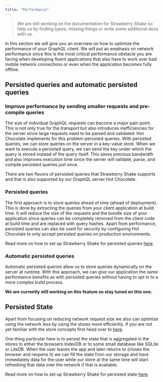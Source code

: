 ```yaml
---
title: "Performance"
---
```


> We are still working on the documentation for Strawberry Shake so help us by finding typos, missing things or write some additional docs with us.

In this section we will give you an overview on how to optimize the performance of your GraphQL client. We will put an emphasis on network performance since this is the most critical performance obstacle you are facing when developing fluent applications that also have to work over bad mobile network connections or even when the application becomes fully offline.

## Persisted queries and automatic persisted queries

### Improve performance by sending smaller requests and pre-compile queries

The size of individual GraphQL requests can become a major pain point. This is not only true for the transport but also introduces inefficiencies for the server since large requests need to be parsed and validated. Hot Chocolate implements for this problem persisted queries. With persisted queries, we can store queries on the server in a key-value store. When we want to execute a persisted query, we can send the key under which the query is stored instead of the query itself. This saves precious bandwidth and also improves execution time since the server will validate, parse, and compile persisted queries just once.

There are two flavors of persisted queries that Strawberry Shake supports and that is also supported by our GraphQL server Hot Chocolate.

### Persisted queries

The first approach is to store queries ahead of time (ahead of deployment).
This is done by extracting the queries from your client application at build time. It will reduce the size of the requests and the bundle size of your application since queries can be completely removed from the client code at build time and are replaced with query hashes. Apart from performance, persisted queries can also be used for security by configuring Hot Chocolate to only accept persisted queries on production environments.

Read more on how to set up Strawberry Shake for persisted queries [here](/docs/strawberryshake/performance/persisted-queries).

### Automatic persisted queries

Automatic persisted queries allow us to store queries dynamically on the server at runtime. With this approach, we can give our application the same performance benefits as with persisted queries without having to opt in to a more complex build process.

**We are currently still working on this feature so stay tuned on this one.**

## Persisted State

Apart from focusing on reducing network request size we also can optimize using the network less by using the stores more efficiently. If you are not yet familiar with the store concepts first head over to [here](/docs/strawberryshake/caching).

One thing particular here is to persist the state that is aggregated in the stores to either the browsers IndexDB or to some small database like SQLite or LiteDB. When the user leaves the app and later returns to (closes the browser and reopens it) we can fill the state from our storage and have immediately data for the user while our store at the same time will start refreshing that data over the network if that is available.

Read more on how to set up Strawberry Shake for persisted state [here](/docs/strawberryshake/performance/persisted-state).
